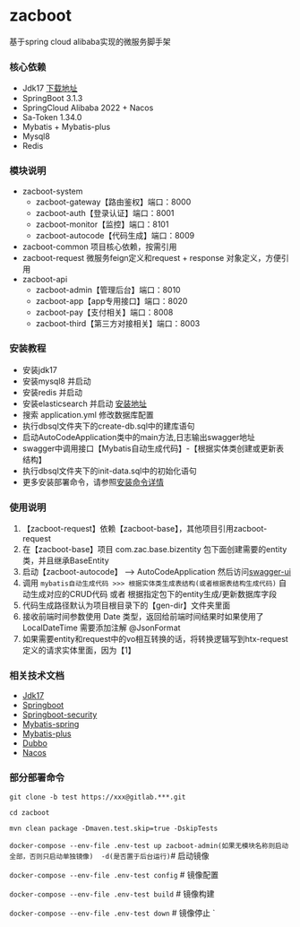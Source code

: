 # zacboot

基于spring cloud alibaba实现的微服务脚手架


### 核心依赖


- Jdk17 [下载地址](https://www.oracle.com/java/technologies/javase-jdk17-downloads.html)
- SpringBoot 3.1.3
- SpringCloud Alibaba 2022 + Nacos
- Sa-Token 1.34.0
- Mybatis + Mybatis-plus
- Mysql8
- Redis

### 模块说明
- zacboot-system
  - zacboot-gateway【路由鉴权】端口：8000
  - zacboot-auth【登录认证】端口：8001
  - zacboot-monitor【监控】端口：8101
  - zacboot-autocode【代码生成】端口：8009
- zacboot-common 项目核心依赖，按需引用
- zacboot-request 微服务feign定义和request + response 对象定义，方便引用
- zacboot-api
  - zacboot-admin【管理后台】端口：8010
  - zacboot-app【app专用接口】端口：8020
  - zacboot-pay【支付相关】端口：8008
  - zacboot-third【第三方对接相关】端口：8003

### 安装教程
- 安装jdk17
- 安装mysql8 并启动
- 安装redis 并启动
- 安装elasticsearch 并启动 [安装地址](https://artifacts.elastic.co/downloads/elasticsearch/elasticsearch-6.0.1.msi)
- 搜索 application.yml 修改数据库配置
- 执行dbsql文件夹下的create-db.sql中的建库语句
- 启动AutoCodeApplication类中的main方法,日志输出swagger地址
- swagger中调用接口【Mybatis自动生成代码】-【根据实体类创建或更新表结构】
- 执行dbsql文件夹下的init-data.sql中的初始化语句
- 更多安装部署命令，请参照[安装命令详情](https://gitee.com/mrning001/zacbook/blob/master/dockertext.txt)

### 使用说明
1. 【zacboot-request】依赖【zacboot-base】，其他项目引用zacboot-request
2. 在【zacboot-base】项目 com.zac.base.bizentity 包下面创建需要的entity类，并且继承BaseEntity
3. 启动【zacboot-autocode】 --> AutoCodeApplication 然后访问[swagger-ui](http://localhost:8009/doc.html)
4. 调用 `mybatis自动生成代码 >>> 根据实体类生成表结构(或者根据表结构生成代码)` 自动生成对应的CRUD代码 或者 根据指定包下的entity生成/更新数据库字段
5. 代码生成路径默认为项目根目录下的【gen-dir】文件夹里面
6. 接收前端时间参数使用 Date 类型，返回给前端时间结果时如果使用了 LocalDateTime 需要添加注解 @JsonFormat
7. 如果需要entity和request中的vo相互转换的话，将转换逻辑写到htx-request定义的请求实体里面，因为【1】

### 相关技术文档
- [Jdk17](https://www.oracle.com/java/technologies/javase-jdk17-downloads.html)
- [Springboot](https://docs.spring.io/spring-boot/docs/current/reference/htmlsingle/)
- [Springboot-security](https://docs.spring.io/spring-boot/docs/current/reference/htmlsingle/#boot-features-security)
- [Mybatis-spring](http://mybatis.org/spring/zh/)
- [Mybatis-plus](https://baomidou.com/guide/)
- [Dubbo](http://dubbo.apache.org/zh-cn/docs/user/quick-start.html)
- [Nacos](https://nacos.io/zh-cn/docs/quick-start.html)

### 部分部署命令
` git clone -b test https://xxx@gitlab.***.git `

` cd zacboot `

` mvn clean package -Dmaven.test.skip=true -DskipTests `

` docker-compose --env-file .env-test up zacboot-admin(如果无模块名称则启动全部，否则只启动单独镜像)  -d(是否置于后台运行) `# 启动镜像

` docker-compose --env-file .env-test config ` # 镜像配置

` docker-compose --env-file .env-test build `  # 镜像构建

` docker-compose --env-file .env-test down `   # 镜像停止 
`




